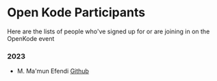 # Open Kode Participants

Here are the lists of people who've signed up for or are joining in on the OpenKode event

### 2023
- M. Ma'mun Efendi [Github](https://github.com/efendi7)